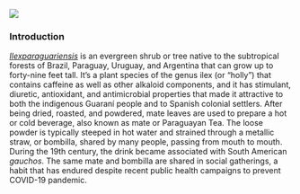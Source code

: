 <a href="https://www.juncture-digital.org"><img src="https://juncture-digital.github.io/juncture/static/images/ve-button.png"></a>

<param ve-config 
title="mangifera"
author="michael noi"
  banner="https://upload.wikimedia.org/wikipedia/commons/7/74/Mangos_-_single_and_halved.jpg"
layout="vertical">


### Introduction

[_Ilexparaguariensis_](https://powo.science.kew.org/taxon/urn:lsid:ipni.org:names:315555-2) is an evergreen shrub or tree native to the subtropical forests of Brazil, Paraguay, Uruguay, and Argentina that can grow up to forty-nine feet tall. It’s a plant species of the genus ilex (or “holly”) that contains caffeine as well as other alkaloid components, and it has stimulant, diuretic, antioxidant, and antimicrobial properties that made it attractive to both the indigenous Guaraní people and to Spanish colonial settlers. After being dried, roasted, and powdered, mate leaves are used to prepare a hot or cold beverage, also known as mate or Paraguayan Tea. The loose powder is typically steeped in hot water and strained through a metallic straw, or bombilla, shared by many people, passing from mouth to mouth. During the 19th century, the drink became associated with South American *gauchos*. The same mate and bombilla are shared in social gatherings, a habit that has endured despite recent public health campaigns to prevent COVID-19 pandemic.

<param ve-image label="Gauchos drinking mate" description="Photograph" license="public domain" url="https://upload.wikimedia.org/wikipedia/commons/c/c2/Gauchos_mateando.jpg">

<param ve-entity eid="Q155" title="Brazil">

